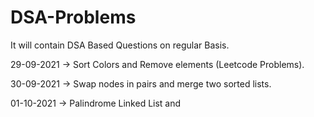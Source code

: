 # DSA-Problems
It will contain DSA Based Questions on regular Basis.

29-09-2021 -> Sort Colors and Remove elements (Leetcode Problems).

30-09-2021 -> Swap nodes in pairs and merge two sorted lists.

01-10-2021 -> Palindrome Linked List and 
